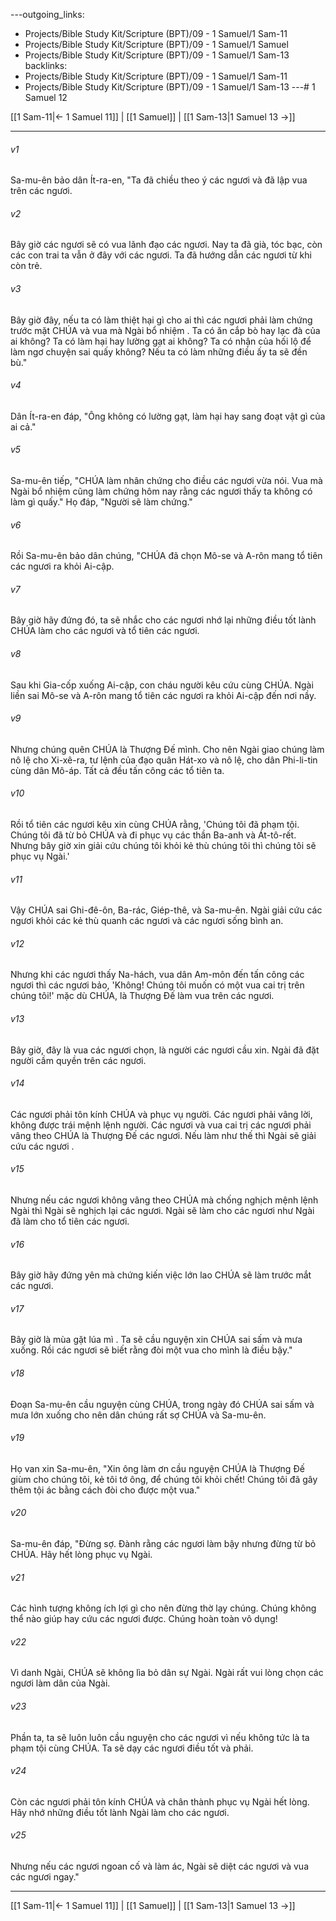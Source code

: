 ---outgoing_links:
  - Projects/Bible Study Kit/Scripture (BPT)/09 - 1 Samuel/1 Sam-11
  - Projects/Bible Study Kit/Scripture (BPT)/09 - 1 Samuel/1 Samuel
  - Projects/Bible Study Kit/Scripture (BPT)/09 - 1 Samuel/1 Sam-13
backlinks:
  - Projects/Bible Study Kit/Scripture (BPT)/09 - 1 Samuel/1 Sam-11
  - Projects/Bible Study Kit/Scripture (BPT)/09 - 1 Samuel/1 Sam-13
---# 1 Samuel 12

[[1 Sam-11|← 1 Samuel 11]] | [[1 Samuel]] | [[1 Sam-13|1 Samuel 13 →]]
***



###### v1 
Sa-mu-ên bảo dân Ít-ra-en, "Ta đã chiều theo ý các ngươi và đã lập vua trên các ngươi. 

###### v2 
Bây giờ các ngươi sẽ có vua lãnh đạo các ngươi. Nay ta đã già, tóc bạc, còn các con trai ta vẫn ở đây với các ngươi. Ta đã hướng dẫn các ngươi từ khi còn trẻ. 

###### v3 
Bây giờ đây, nếu ta có làm thiệt hại gì cho ai thì các ngươi phải làm chứng trước mặt CHÚA và vua mà Ngài bổ nhiệm . Ta có ăn cắp bò hay lạc đà của ai không? Ta có làm hại hay lường gạt ai không? Ta có nhận của hối lộ để làm ngơ chuyện sai quấy không? Nếu ta có làm những điều ấy ta sẽ đền bù." 

###### v4 
Dân Ít-ra-en đáp, "Ông không có lường gạt, làm hại hay sang đoạt vật gì của ai cả." 

###### v5 
Sa-mu-ên tiếp, "CHÚA làm nhân chứng cho điều các ngươi vừa nói. Vua mà Ngài bổ nhiệm cũng làm chứng hôm nay rằng các ngươi thấy ta không có làm gì quấy." Họ đáp, "Người sẽ làm chứng." 

###### v6 
Rồi Sa-mu-ên bảo dân chúng, "CHÚA đã chọn Mô-se và A-rôn mang tổ tiên các ngươi ra khỏi Ai-cập. 

###### v7 
Bây giờ hãy đứng đó, ta sẽ nhắc cho các ngươi nhớ lại những điều tốt lành CHÚA làm cho các ngươi và tổ tiên các ngươi. 

###### v8 
Sau khi Gia-cốp xuống Ai-cập, con cháu người kêu cứu cùng CHÚA. Ngài liền sai Mô-se và A-rôn mang tổ tiên các ngươi ra khỏi Ai-cập đến nơi nầy. 

###### v9 
Nhưng chúng quên CHÚA là Thượng Đế mình. Cho nên Ngài giao chúng làm nô lệ cho Xi-xê-ra, tư lệnh của đạo quân Hát-xo và nô lệ, cho dân Phi-li-tin cùng dân Mô-áp. Tất cả đều tấn công các tổ tiên ta. 

###### v10 
Rồi tổ tiên các ngươi kêu xin cùng CHÚA rằng, 'Chúng tôi đã phạm tội. Chúng tôi đã từ bỏ CHÚA và đi phục vụ các thần Ba-anh và Át-tô-rết. Nhưng bây giờ xin giải cứu chúng tôi khỏi kẻ thù chúng tôi thì chúng tôi sẽ phục vụ Ngài.' 

###### v11 
Vậy CHÚA sai Ghi-đê-ôn, Ba-rác, Giép-thê, và Sa-mu-ên. Ngài giải cứu các ngươi khỏi các kẻ thù quanh các ngươi và các ngươi sống bình an. 

###### v12 
Nhưng khi các ngươi thấy Na-hách, vua dân Am-môn đến tấn công các ngươi thì các ngươi bảo, 'Không! Chúng tôi muốn có một vua cai trị trên chúng tôi!' mặc dù CHÚA, là Thượng Đế làm vua trên các ngươi. 

###### v13 
Bây giờ, đây là vua các ngươi chọn, là người các ngươi cầu xin. Ngài đã đặt người cầm quyền trên các ngươi. 

###### v14 
Các ngươi phải tôn kính CHÚA và phục vụ người. Các ngươi phải vâng lời, không được trái mệnh lệnh người. Các ngươi và vua cai trị các ngươi phải vâng theo CHÚA là Thượng Đế các ngươi. Nếu làm như thế thì Ngài sẽ giải cứu các ngươi . 

###### v15 
Nhưng nếu các ngươi không vâng theo CHÚA mà chống nghịch mệnh lệnh Ngài thì Ngài sẽ nghịch lại các ngươi. Ngài sẽ làm cho các ngươi như Ngài đã làm cho tổ tiên các ngươi. 

###### v16 
Bây giờ hãy đứng yên mà chứng kiến việc lớn lao CHÚA sẽ làm trước mắt các ngươi. 

###### v17 
Bây giờ là mùa gặt lúa mì . Ta sẽ cầu nguyện xin CHÚA sai sấm và mưa xuống. Rồi các ngươi sẽ biết rằng đòi một vua cho mình là điều bậy." 

###### v18 
Đoạn Sa-mu-ên cầu nguyện cùng CHÚA, trong ngày đó CHÚA sai sấm và mưa lớn xuống cho nên dân chúng rất sợ CHÚA và Sa-mu-ên. 

###### v19 
Họ van xin Sa-mu-ên, "Xin ông làm ơn cầu nguyện CHÚA là Thượng Đế giùm cho chúng tôi, kẻ tôi tớ ông, để chúng tôi khỏi chết! Chúng tôi đã gây thêm tội ác bằng cách đòi cho được một vua." 

###### v20 
Sa-mu-ên đáp, "Đừng sợ. Đành rằng các ngươi làm bậy nhưng đừng từ bỏ CHÚA. Hãy hết lòng phục vụ Ngài. 

###### v21 
Các hình tượng không ích lợi gì cho nên đừng thờ lạy chúng. Chúng không thể nào giúp hay cứu các ngươi được. Chúng hoàn toàn vô dụng! 

###### v22 
Vì danh Ngài, CHÚA sẽ không lìa bỏ dân sự Ngài. Ngài rất vui lòng chọn các ngươi làm dân của Ngài. 

###### v23 
Phần ta, ta sẽ luôn luôn cầu nguyện cho các ngươi vì nếu không tức là ta phạm tội cùng CHÚA. Ta sẽ dạy các ngươi điều tốt và phải. 

###### v24 
Còn các ngươi phải tôn kính CHÚA và chân thành phục vụ Ngài hết lòng. Hãy nhớ những điều tốt lành Ngài làm cho các ngươi. 

###### v25 
Nhưng nếu các ngươi ngoan cố và làm ác, Ngài sẽ diệt các ngươi và vua các ngươi ngay."

***
[[1 Sam-11|← 1 Samuel 11]] | [[1 Samuel]] | [[1 Sam-13|1 Samuel 13 →]]
